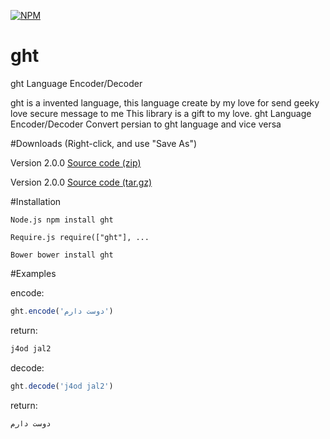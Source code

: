 [![NPM](https://nodei.co/npm/ght.png?downloads=true&downloadRank=true&stars=true)](https://nodei.co/npm/ght/)


# ght

ght Language Encoder/Decoder

ght is a invented language, this language create by my love for send geeky love secure message to me
This library is a gift to my love.
ght Language Encoder/Decoder Convert persian to ght language and vice versa

#Downloads (Right-click, and use "Save As")

 Version 2.0.0 [Source code (zip)](https://github.com/arastu/ght/archive/2.0.0.zip)

 Version 2.0.0 [Source code (tar.gz)](https://github.com/arastu/ght/archive/2.0.0.tar.gz)

#Installation

```Node.js npm install ght```

```Require.js require(["ght"], ...```

```Bower bower install ght```

#Examples

encode:
```javascript
ght.encode('دوست دارم')
```
return:
```html
j4od jal2
```

decode:
```javascript
ght.decode('j4od jal2')
```

return:
```html
دوست دارم
```
